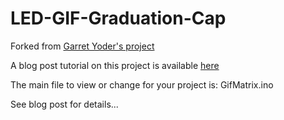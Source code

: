 # LED-GIF-Graduation-Cap

Forked from [Garret Yoder's project](https://github.com/garretyoder/GifMatrix)

A blog post tutorial on this project is available [here](http://www.jbocinsky.com/GraduationCap/)

The main file to view or change for your project is: GifMatrix.ino

See blog post for details...